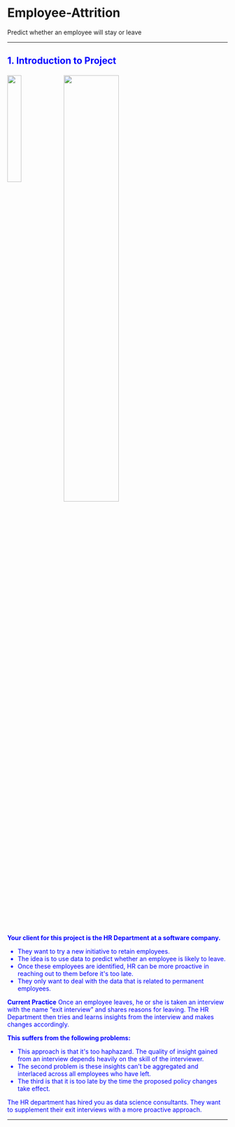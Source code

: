 # Employee-Attrition
Predict whether an employee will stay or leave

---
<a name = Section1></a>
## <font color=blue>1. Introduction to Project <p>

<img width=25% src= "https://projects.insaid.co/capstone2/companylogo.png" align=left> <img width=50% src= "https://projects.insaid.co/capstone2/hr.png">




<b>Your client for this project is the HR Department at a software company.</b>

- They want to try a new initiative to retain employees.
- The idea is to use data to predict whether an employee is likely to leave.
- Once these employees are identified, HR can be more proactive in reaching out to them before it's too late.
- They only want to deal with the data that is related to permanent employees.

<b>Current Practice</b>
Once an employee leaves, he or she is taken an interview with the name “exit interview” and shares reasons for leaving. The HR Department then tries and learns insights from the interview and makes changes accordingly.

<b>This suffers from the following problems:</b>

- This approach is that it's too haphazard. The quality of insight gained from an interview depends heavily on the skill of the interviewer.
- The second problem is these insights can't be aggregated and interlaced across all employees who have left.
- The third is that it is too late by the time the proposed policy changes take effect.

The HR department has hired you as data science consultants. They want to supplement their exit interviews with a more proactive approach.

---
